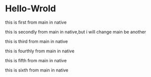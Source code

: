 # Hello-Wrold

this is first from main in native

this is secondly from main in native,but i will change main be another

this is third from main in native

this is fourthly from main in native

this is fifth from main in native

this is sixth from main in native